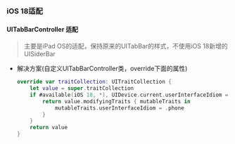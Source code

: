 ### iOS 18适配
#### UITabBarController 适配
> 主要是iPad OS的适配，保持原来的UITabBar的样式，不使用iOS 18新增的UISiderBar
- 解决方案(自定义UITabBarController类，override下面的属性)
  ```swift
  override var traitCollection: UITraitCollection {
      let value = super.traitCollection
      if #available(iOS 18, *), UIDevice.current.userInterfaceIdiom == .pad {
          return value.modifyingTraits { mutableTraits in
              mutableTraits.userInterfaceIdiom = .phone
          }
      }
      return value
  }
  ```
